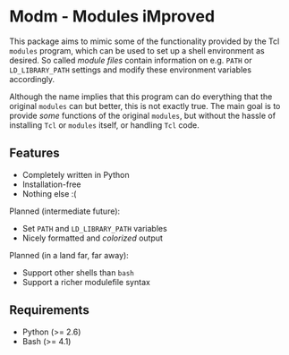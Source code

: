 Modm - Modules iMproved
=======================

This package aims to mimic some of the functionality provided by the Tcl
`modules` program, which can be used to set up a shell environment as desired.
So called *module files* contain information on e.g. `PATH` or `LD_LIBRARY_PATH`
settings and modify these environment variables accordingly.

Although the name implies that this program can do everything that the original
`modules` can but better, this is not exactly true. The main goal is to provide
*some* functions of the original `modules`, but without the hassle of installing
`Tcl` or `modules` itself,  or handling `Tcl` code.


Features
--------

* Completely written in Python
* Installation-free
* Nothing else :(

Planned (intermediate future):

* Set `PATH` and `LD_LIBRARY_PATH` variables
* Nicely formatted and *colorized* output


Planned (in a land far, far away):

* Support other shells than `bash`
* Support a richer modulefile syntax


Requirements
------------

* Python (>= 2.6)
* Bash (>= 4.1)
